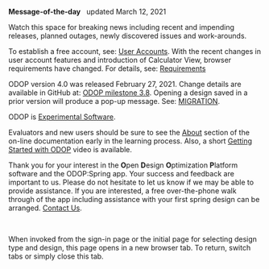 **Message-of-the-day** &nbsp; updated March 12, 2021   

Watch this space for breaking news 
including recent and impending releases, planned outages, newly discovered issues and work-arounds.  

To establish a free account, see: [User Accounts](userAccounts). 
With the recent changes in user account features and introduction of Calculator View, 
browser requirements have changed. 
For details, see: [Requirements](requirements)  

ODOP version 4.0 was released February 27, 2021. 
Change details are available in GitHub at: 
[ODOP milestone 3.8](https://github.com/thegrumpys/odop/milestone/39?closed=1). 
Opening a design saved in a prior version will produce a pop-up message. 
See: [MIGRATION](../Help/terminology#migration). 

ODOP is [Experimental Software](experimental).  

Evaluators and new users should be sure to see the [About](../About) section 
of the on-line documentation early in the learning process. 
Also, a short [Getting Started with ODOP](https://www.youtube.com/watch?v=JS-8Z1Ct0aI) video is available.

Thank you for your interest in the **O**pen **D**esign **O**ptimization **P**latform software and the ODOP:Spring app. 
Your success and feedback are important to us. 
Please do not hesitate to let us know if we may be able to provide assistance. 
If you are interested, 
a free over-the-phone walk through of the app including assistance with your first spring design can be arranged. 
[Contact Us](ContactUs).   

&nbsp;

When invoked from the sign-in page or the initial page for selecting design type and design, 
this page opens in a new browser tab.
To return, switch tabs or simply close this tab.
 